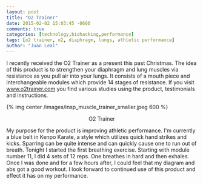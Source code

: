 ```yaml
---
layout: post
title: "O2 Trainer"
date: 2015-02-02 15:03:45 -0600
comments: true
categories: [technology,biohacking,performance]
tags: [o2 trainer, o2, diaphragm, lungs, athletic performance]
author: "Juan Leal"
---
```



I recently received the O2 Trainer as a present this past Christmas. 
The idea of this product is to strengthen your diaphragm and lung muscles via resistance as you pull air into your lungs. 
It consists of a mouth piece and interchangeable modules which provide 14 stages of resistance. 
If you visit www.o2trainer.com you find various studies using the product, testimonials and instructions.

{% img center /images/insp_muscle_trainer_smaller.jpeg 600 %}

<p style="text-align:center;">
   O2 Trainer
</p>

My purpose for the product is improving athletic performance. 
I'm currently a blue belt in Kenpo Karate, a style which utilizes quick hand strikes and kicks. 
Sparring can be quite intense and can quickly cause one to run out of breath. 
Tonight I started the first breathing exercise. Starting with module number 11, I did 4 sets of 12 reps. 
One breathes in hard and then exhales. Once I was done and for a few hours after, I could feel that my diagram and abs got a good workout.
I look forward to continued use of this product and effect it has on my performance.

